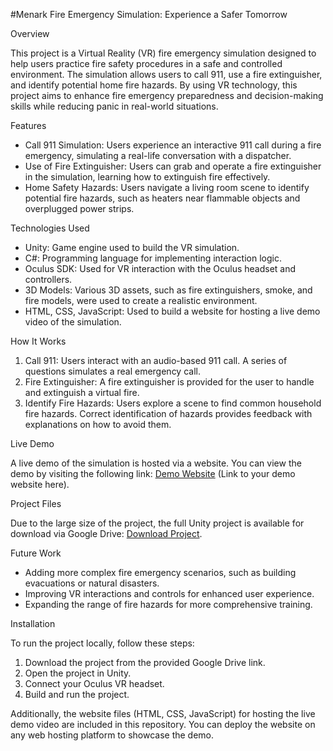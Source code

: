 #Menark Fire Emergency Simulation: Experience a Safer Tomorrow

Overview

This project is a Virtual Reality (VR) fire emergency simulation designed to help users practice fire safety procedures in a safe and controlled environment. The simulation allows users to call 911, use a fire extinguisher, and identify potential home fire hazards. By using VR technology, this project aims to enhance fire emergency preparedness and decision-making skills while reducing panic in real-world situations.

Features

- Call 911 Simulation: Users experience an interactive 911 call during a fire emergency, simulating a real-life conversation with a dispatcher.
- Use of Fire Extinguisher: Users can grab and operate a fire extinguisher in the simulation, learning how to extinguish fire effectively.
- Home Safety Hazards: Users navigate a living room scene to identify potential fire hazards, such as heaters near flammable objects and overplugged power strips.

Technologies Used

- Unity: Game engine used to build the VR simulation.
- C#: Programming language for implementing interaction logic.
- Oculus SDK: Used for VR interaction with the Oculus headset and controllers.
- 3D Models: Various 3D assets, such as fire extinguishers, smoke, and fire models, were used to create a realistic environment.
- HTML, CSS, JavaScript: Used to build a website for hosting a live demo video of the simulation.

How It Works

1. Call 911: Users interact with an audio-based 911 call. A series of questions simulates a real emergency call.
2. Fire Extinguisher: A fire extinguisher is provided for the user to handle and extinguish a virtual fire.
3. Identify Fire Hazards: Users explore a scene to find common household fire hazards. Correct identification of hazards provides feedback with explanations on how to avoid them.

Live Demo

A live demo of the simulation is hosted via a website. You can view the demo by visiting the following link: [Demo Website](#) (Link to your demo website here).

Project Files

Due to the large size of the project, the full Unity project is available for download via Google Drive: [Download Project](https://drive.google.com/drive/folders/1G5yFw8Maowe8mCLaQDp-_OKW7en4MSWe?usp=drive_link).

Future Work

- Adding more complex fire emergency scenarios, such as building evacuations or natural disasters.
- Improving VR interactions and controls for enhanced user experience.
- Expanding the range of fire hazards for more comprehensive training.

Installation

To run the project locally, follow these steps:

1. Download the project from the provided Google Drive link.
2. Open the project in Unity.
3. Connect your Oculus VR headset.
4. Build and run the project.

Additionally, the website files (HTML, CSS, JavaScript) for hosting the live demo video are included in this repository. You can deploy the website on any web hosting platform to showcase the demo.




